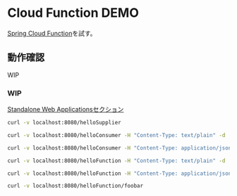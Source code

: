 # Cloud Function DEMO

[Spring Cloud Function](https://spring.io/projects/spring-cloud-function)を試す。

## 動作確認

WIP

### WIP

[Standalone Web Applicationsセクション](https://docs.spring.io/spring-cloud-function/docs/3.1.3/reference/html/spring-cloud-function.html#_standalone_web_applications)

```sh
curl -v localhost:8080/helloSupplier
```

```sh
curl -v localhost:8080/helloConsumer -H "Content-Type: text/plain" -d 'foobar'
```

```sh
curl -v localhost:8080/helloConsumer -H "Content-Type: application/json" -d '["foo", "bar", "baz"]'
```

```sh
curl -v localhost:8080/helloFunction -H "Content-Type: text/plain" -d 'foobar'
```

```sh
curl -v localhost:8080/helloFunction -H "Content-Type: application/json" -d '["foo", "bar", "baz"]'
```

```sh
curl -v localhost:8080/helloFunction/foobar
```
